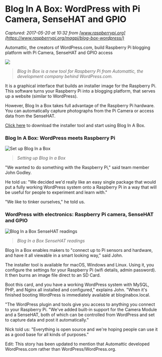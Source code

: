 # Blog In A Box: WordPress with Pi Camera, SenseHAT and GPIO

_Captured: 2017-05-20 at 10:32 from [www.raspberrypi.org](https://www.raspberrypi.org/magpi/blog-box-wordpress/)_

Automattic, the creators of WordPress.com, build Raspberry Pi blogging platform with Pi Camera, SenseHAT and GPIO access

![](https://www.raspberrypi.org/magpi/wp-content/uploads/2017/03/BlogInABox.jpg)

> _Blog In Box is a new tool for Raspberry Pi from Automattic, the development company behind WordPress.com._

It is a graphical interface that builds an installer image for the Raspberry Pi. This software turns your Raspberry Pi into a blogging platform, that serves up a website (similar to WordPress).

However, Blog In a Box takes full advantage of the Raspberry Pi hardware. You can automatically capture photographs from the Pi Camera or access data from the SenseHAT.

[Click here](http://magpi.cc/2nrdNmY) to download the installer tool and start using Blog In A Box.

### Blog In A Box: WordPress meets Raspberry Pi

![Set up Blog In a Box](https://www.raspberrypi.org/magpi/wp-content/uploads/2017/03/bloginaboxsetup.jpg)

> _Setting up Blog In a Box_

"We wanted to do something with the Raspberry Pi," said team member John Godley.

He told us: "We decided we'd really like an easy single package that would put a fully working WordPress system onto a Raspberry Pi in a way that will be useful for people to experiment and learn with."

"We like to tinker ourselves," he told us.

### WordPress with electronics: Raspberry Pi camera, SenseHAT and GPIO

![Blog In a Box SenseHAT readings](https://www.raspberrypi.org/magpi/wp-content/uploads/2017/03/bloginaboxreadings.jpg)

> _Blog In a Box SenseHAT readings_

Blog In a Box enables makers to "connect up to Pi sensors and hardware, and have it all viewable in a smart looking way," said John.

The installer tool is available for macOS, Windows and Linux. Using it, you configure the settings for your Raspberry Pi (wifi details, admin password). It then burns an image file direct to an SD Card.

Boot this card, and you have a working WordPress system with MySQL, PHP, and Nginx all installed and configured," explains John. "When it's finished booting WordPress is immediately available at bloginabox.local.

"The WordPress plugin and tools give you access to anything you connect to your Raspberry Pi. "We've added built-in support for the Camera Module and a SenseHAT, both of which can be controlled from WordPress and set to capture data and post it automatically."

Nick told us: "Everything is open source and we're hoping people can use it as a good base for all kinds of purposes."

Edit: This story has been updated to mention that Automattic developed WordPress.com rather than WordPress/WordPress.org.
